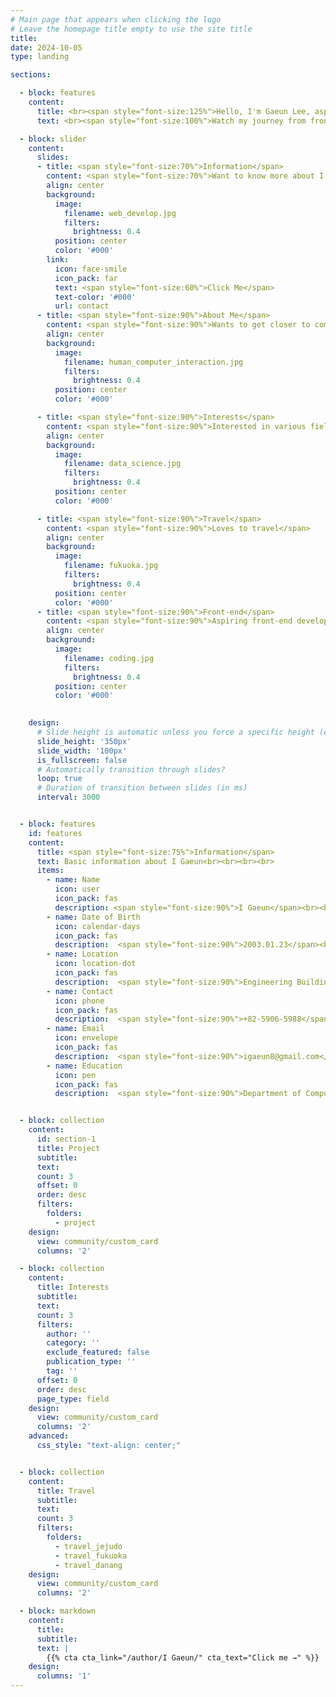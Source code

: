 ```yaml
---
# Main page that appears when clicking the logo
# Leave the homepage title empty to use the site title
title:
date: 2024-10-05
type: landing

sections:

  - block: features
    content:
      title: <br><span style="font-size:125%">Hello, I'm Gaeun Lee, aspiring to become a web developer.</span>
      text: <br><span style="font-size:100%">Watch my journey from frontend to full stack development.</span>

  - block: slider
    content:
      slides:
      - title: <span style="font-size:70%">Information</span>
        content: <span style="font-size:70%">Want to know more about I Gaeun?</span>
        align: center
        background:
          image:
            filename: web_develop.jpg
            filters:
              brightness: 0.4
          position: center
          color: '#000'
        link:
          icon: face-smile
          icon_pack: far
          text: <span style="font-size:60%">Click Me</span>
          text-color: '#000'
          url: contact
      - title: <span style="font-size:90%">About Me</span>
        content: <span style="font-size:90%">Wants to get closer to computers</span>
        align: center
        background:
          image:
            filename: human_computer_interaction.jpg
            filters:
              brightness: 0.4
          position: center
          color: '#000'

      - title: <span style="font-size:90%">Interests</span>
        content: <span style="font-size:90%">Interested in various fields</span>
        align: center
        background:
          image:
            filename: data_science.jpg
            filters:
              brightness: 0.4
          position: center
          color: '#000'

      - title: <span style="font-size:90%">Travel</span>
        content: <span style="font-size:90%">Loves to travel</span>
        align: center
        background:
          image:
            filename: fukuoka.jpg
            filters:
              brightness: 0.4
          position: center
          color: '#000'
      - title: <span style="font-size:90%">Front-end</span>
        content: <span style="font-size:90%">Aspiring front-end development student</span>
        align: center
        background:
          image:
            filename: coding.jpg
            filters:
              brightness: 0.4
          position: center
          color: '#000'

   
    design:
      # Slide height is automatic unless you force a specific height (e.g. '400px')
      slide_height: '350px'
      slide_width: '100px'
      is_fullscreen: false
      # Automatically transition through slides?
      loop: true
      # Duration of transition between slides (in ms)
      interval: 3000


  - block: features
    id: features
    content:
      title: <span style="font-size:75%">Information</span>
      text: Basic information about I Gaeun<br><br><br><br>
      items:
        - name: Name
          icon: user
          icon_pack: fas
          description: <span style="font-size:90%">I Gaeun</span><br><br>
        - name: Date of Birth
          icon: calendar-days
          icon_pack: fas
          description:  <span style="font-size:90%">2003.01.23</span><br><br>
        - name: Location
          icon: location-dot
          icon_pack: fas
          description:  <span style="font-size:90%">Engineering Building 7, Chonbuk National University</span><br><br>
        - name: Contact
          icon: phone
          icon_pack: fas
          description:  <span style="font-size:90%">+82-5906-5988</span><br><br>
        - name: Email
          icon: envelope
          icon_pack: fas
          description:  <span style="font-size:90%">igaeun8@gmail.com</span><br><br>
        - name: Education
          icon: pen
          icon_pack: fas
          description:  <span style="font-size:90%">Department of Computer Artificial Intelligence, Chonbuk National University</span><br><br>


  - block: collection
    content:
      id: section-1
      title: Project
      subtitle:
      text:
      count: 3
      offset: 0
      order: desc
      filters:
        folders:
          - project
    design:
      view: community/custom_card
      columns: '2'

  - block: collection
    content:
      title: Interests
      subtitle:
      text:
      count: 3
      filters:
        author: ''
        category: ''
        exclude_featured: false
        publication_type: ''
        tag: ''
      offset: 0
      order: desc
      page_type: field
    design:
      view: community/custom_card
      columns: '2'
    advanced:
      css_style: "text-align: center;"


  - block: collection
    content:
      title: Travel
      subtitle:
      text:
      count: 3
      filters:
        folders:
          - travel_jejudo
          - travel_fukuoka
          - travel_danang
    design:
      view: community/custom_card
      columns: '2'

  - block: markdown
    content:
      title:
      subtitle:
      text: |
        {{% cta cta_link="/author/I Gaeun/" cta_text="Click me →" %}}
    design:
      columns: '1'
---
```

